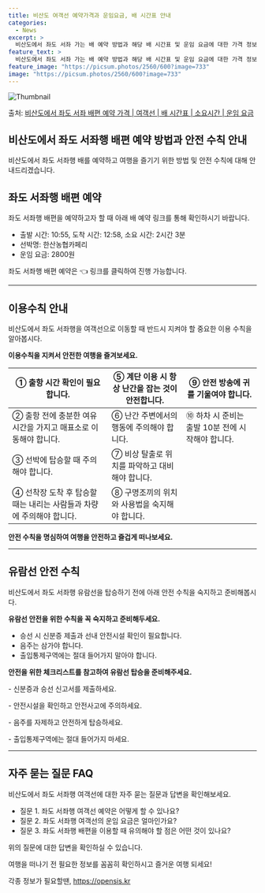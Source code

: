 ```yaml
---
title: 비산도 여객선 예약가격과 운임요금, 배 시간표 안내
categories:
  - News
excerpt: >
  비산도에서 좌도 서좌 가는 배 예약 방법과 해당 배 시간표 및 운임 요금에 대한 가격 정보를 안내 드리겠습니다. 안전하고 재밋는 좌도 서좌행 여행을 위해 아래 정보 참고하시기 바랍니다. 좌도 서좌행 배편 예약하기 👈 클릭비산도에서 좌도 서좌행 배 시간표출발 시간도착 시간소요 시간선박명요금10:5512:582시간 3분한산농협카페리2800원15:0517:092시간 4분한산농협카페리2800원좌도 서좌행 배편 예약하기 👈 클릭비산도에서 좌도 서좌행 여객선 탑승 시 이용수칙비산도에서 좌도 서좌행을 여객선으로 이동할 때 꼭 지켜야 할 이용 수칙을 알아봅시다. 중요한 내용: 이용수칙을 지키면서 여행을 안전하게 즐깁시다. ① 출항 시간 확인이 필요합니다. ② 출항 전에 충분한 여유시간을 가지고 매표소로 이동해야 합니다..
feature_text: >
  비산도에서 좌도 서좌 가는 배 예약 방법과 해당 배 시간표 및 운임 요금에 대한 가격 정보를 안내 드리겠습니다. 안전하고 재밋는 좌도 서좌행 여행을 위해 아래 정보 참고하시기 바랍니다. 좌도 서좌행 배편 예약하기 👈 클릭비산도에서 좌도 서좌행 배 시간표출발 시간도착 시간소요 시간선박명요금10:5512:582시간 3분한산농협카페리2800원15:0517:092시간 4분한산농협카페리2800원좌도 서좌행 배편 예약하기 👈 클릭비산도에서 좌도 서좌행 여객선 탑승 시 이용수칙비산도에서 좌도 서좌행을 여객선으로 이동할 때 꼭 지켜야 할 이용 수칙을 알아봅시다. 중요한 내용: 이용수칙을 지키면서 여행을 안전하게 즐깁시다. ① 출항 시간 확인이 필요합니다. ② 출항 전에 충분한 여유시간을 가지고 매표소로 이동해야 합니다..
feature_image: "https://picsum.photos/2560/600?image=733"
image: "https://picsum.photos/2560/600?image=733"
---
```


![Thumbnail](https://img1.daumcdn.net/thumb/R800x0/?scode=mtistory2&fname=https%3A%2F%2Fblog.kakaocdn.net%2Fdn%2FbQCN0b%2FbtsHBue93Ll%2FMpNu1tg7NRpYFDyChvwGe0%2Fimg.webp)

<p>출처: <a href="https://opensis.kr/entry/%EB%B9%84%EC%82%B0%EB%8F%84%EC%97%90%EC%84%9C-%EC%A2%8C%EB%8F%84-%EC%84%9C%EC%A2%8C-%EB%B0%B0%ED%8E%B8-%EC%98%88%EC%95%BD-%EA%B0%80%EA%B2%A9-%EC%97%AC%EA%B0%9D%EC%84%A0-%EB%B0%B0-%EC%8B%9C%EA%B0%84%ED%91%9C-%EC%86%8C%EC%9A%94%EC%8B%9C%EA%B0%84-%EC%9A%B4%EC%9E%84-%EC%9A%94%EA%B8%88" rel="dofollow">비산도에서 좌도 서좌 배편 예약 가격 | 여객선 | 배 시간표 | 소요시간 | 운임 요금</a> </p>

## 비산도에서 좌도 서좌행 배편 예약 방법과 안전 수칙 안내

비산도에서 좌도 서좌행 배를 예약하고 여행을 즐기기 위한 방법 및 안전 수칙에 대해 안내드리겠습니다.

## 좌도 서좌행 배편 예약

좌도 서좌행 배편을 예약하고자 할 때 아래 배 예약 링크를 통해 확인하시기 바랍니다.

  * 출발 시간: 10:55, 도착 시간: 12:58, 소요 시간: 2시간 3분
  * 선박명: 한산농협카페리
  * 운임 요금: 2800원

좌도 서좌행 배편 예약은 👈 링크를 클릭하여 진행 가능합니다.

* * *

## 이용수칙 안내

비산도에서 좌도 서좌행을 여객선으로 이동할 때 반드시 지켜야 할 중요한 이용 수칙을 알아봅시다.

**이용수칙을 지켜서 안전한 여행을 즐겨보세요.**

① 출항 시간 확인이 필요합니다. | ⑤ 계단 이용 시 항상 난간을 잡는 것이 안전합니다. | ⑨ 안전 방송에 귀를 기울여야 합니다.  
---|---|---  
② 출항 전에 충분한 여유시간을 가지고 매표소로 이동해야 합니다. | ⑥ 난간 주변에서의 행동에 주의해야 합니다. | ⑩ 하차 시 준비는 출발 10분 전에 시작해야 합니다.  
③ 선박에 탑승할 때 주의해야 합니다. | ⑦ 비상 탈출로 위치를 파악하고 대비해야 합니다. |   
④ 선착장 도착 후 탑승할 때는 내리는 사람들과 차량에 주의해야 합니다. | ⑧ 구명조끼의 위치와 사용법을 숙지해야 합니다. |   
  
**안전 수칙을 명심하여 여행을 안전하고 즐겁게 떠나보세요.**

* * *

## 유람선 안전 수칙

비산도에서 좌도 서좌행 유람선을 탑승하기 전에 아래 안전 수칙을 숙지하고 준비해봅시다.

**유람선 안전을 위한 수칙을 꼭 숙지하고 준비해두세요.**

  * 승선 시 신분증 제출과 선내 안전시설 확인이 필요합니다.
  * 음주는 삼가야 합니다.
  * 출입통제구역에는 절대 들어가지 말아야 합니다.

**안전을 위한 체크리스트를 참고하여 유람선 탑승을 준비해주세요.**

\- 신분증과 승선 신고서를 제출하세요.

\- 안전시설을 확인하고 안전사고에 주의하세요.

\- 음주를 자제하고 안전하게 탑승하세요.

\- 출입통제구역에는 절대 들어가지 마세요.

* * *

## 자주 묻는 질문 FAQ

비산도에서 좌도 서좌행 여객선에 대한 자주 묻는 질문과 답변을 확인해보세요.

  * 질문 1. 좌도 서좌행 여객선 예약은 어떻게 할 수 있나요?
  * 질문 2. 좌도 서좌행 여객선의 운임 요금은 얼마인가요?
  * 질문 3. 좌도 서좌행 배편을 이용할 때 유의해야 할 점은 어떤 것이 있나요?

위의 질문에 대한 답변을 확인하실 수 있습니다.

여행을 떠나기 전 필요한 정보를 꼼꼼히 확인하시고 즐거운 여행 되세요!



 

각종 정보가 필요할땐, <a href="https://opensis.kr" rel="dofollow">https://opensis.kr</a>


